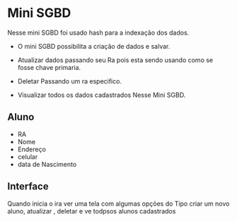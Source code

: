 # Mini SGBD

Nesse mini SGBD foi usado hash para a indexação dos dados.

* O mini SGBD  possibilita a  criação de dados e salvar.

* Atualizar dados passando seu Ra pois  esta sendo usando como se fosse chave primaria.

* Deletar Passando um ra especifico.

* Visualizar todos os dados cadastrados Nesse Mini SGBD.

## Aluno

* RA
* Nome
* Endereço
* celular 
* data de Nascimento

## Interface 

Quando inicia o ira  ver uma tela com  algumas opções do Tipo  criar um novo aluno, atualizar , deletar e ve todpsos alunos
cadastrados 

